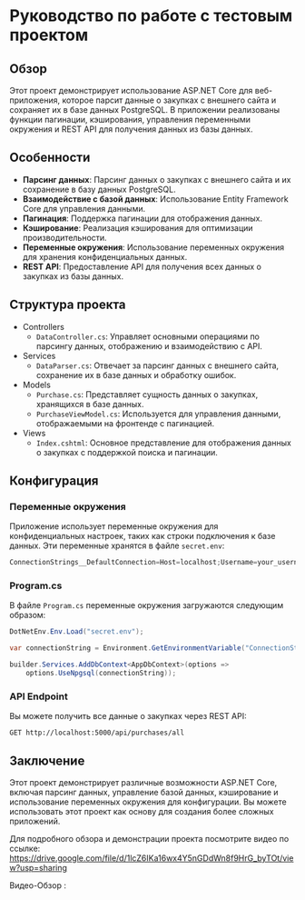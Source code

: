 # Руководство по работе с тестовым проектом

## Обзор

Этот проект демонстрирует использование ASP.NET Core для веб-приложения, которое парсит данные о закупках с внешнего сайта и сохраняет их в базе данных PostgreSQL. В приложении реализованы функции пагинации, кэширования, управления переменными окружения и REST API для получения данных из базы данных.

## Особенности

- **Парсинг данных**: Парсинг данных о закупках с внешнего сайта и их сохранение в базу данных PostgreSQL.
- **Взаимодействие с базой данных**: Использование Entity Framework Core для управления данными.
- **Пагинация**: Поддержка пагинации для отображения данных.
- **Кэширование**: Реализация кэширования для оптимизации производительности.
- **Переменные окружения**: Использование переменных окружения для хранения конфиденциальных данных.
- **REST API**: Предоставление API для получения всех данных о закупках из базы данных.

## Структура проекта

- Controllers
  - `DataController.cs`: Управляет основными операциями по парсингу данных, отображению и взаимодействию с API.
- Services
  - `DataParser.cs`: Отвечает за парсинг данных с внешнего сайта, сохранение их в базе данных и обработку ошибок.
- Models
  - `Purchase.cs`: Представляет сущность данных о закупках, хранящихся в базе данных.
  - `PurchaseViewModel.cs`: Используется для управления данными, отображаемыми на фронтенде с пагинацией.
- Views
  - `Index.cshtml`: Основное представление для отображения данных о закупках с поддержкой поиска и пагинации.

## Конфигурация

### Переменные окружения

Приложение использует переменные окружения для конфиденциальных настроек, таких как строки подключения к базе данных. Эти переменные хранятся в файле `secret.env`:

```c#
ConnectionStrings__DefaultConnection=Host=localhost;Username=your_username;Password=your_password;Database=your_database
```

### Program.cs

В файле `Program.cs` переменные окружения загружаются следующим образом:

```c#
DotNetEnv.Env.Load("secret.env");

var connectionString = Environment.GetEnvironmentVariable("ConnectionStrings__DefaultConnection");

builder.Services.AddDbContext<AppDbContext>(options =>
    options.UseNpgsql(connectionString));
```

### API Endpoint

Вы можете получить все данные о закупках через REST API:

```
GET http://localhost:5000/api/purchases/all
```

## Заключение

Этот проект демонстрирует различные возможности ASP.NET Core, включая парсинг данных, управление базой данных, кэширование и использование переменных окружения для конфигурации. Вы можете использовать этот проект как основу для создания более сложных приложений.

Для подробного обзора и демонстрации проекта посмотрите видео по ссылке: https://drive.google.com/file/d/1lcZ6IKa16wx4Y5nGDdWn8f9HrG_byTOt/view?usp=sharing


Видео-Обзор : 

[Video]: https://drive.google.com/file/d/1lcZ6IKa16wx4Y5nGDdWn8f9HrG_byTOt/view?usp=sharing	"Video"

